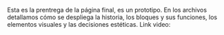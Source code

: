 Esta es la prentrega de la página final, es un prototipo. En los archivos detallamos cómo se despliega la historia, los bloques y sus funciones, los elementos visuales y las decisiones estéticas. 
Link video: 

